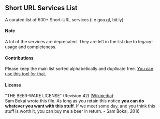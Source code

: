 ## Short URL Services List
A curated list of 600+ Short-URL services (i.e goo.gl, bit.ly)

#### Note
A lot of the services are deprecated. They are left in the list due to legacy-usage and completeness.

#### Contributions
Please keep the main list sorted alphabetically and duplicate free. [You can use this tool for that.](http://alphabetizer.flap.tv/)

#### License
"THE BEER-WARE LICENSE" (Revision 42) ([Wikipedia](https://en.wikipedia.org/wiki/Beerware)):   
Sam Bokai wrote this file. As long as you retain this notice **you can do whatever you want with this stuff**. If we meet some day, and you think this stuff is worth it, you can buy me a beer in return. - Sam Bokai, 2016
